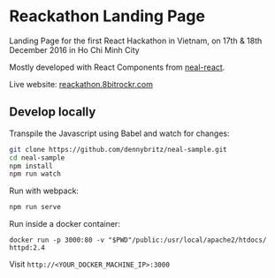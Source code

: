 # Reackathon Landing Page

Landing Page for the first React Hackathon in Vietnam, on 17th & 18th December 2016 in Ho Chi Minh City

Mostly developed with React Components from [neal-react](http://www.github.com/dennybritz/neal-react).

Live website: [reackathon.8bitrockr.com](http://reackathon.8bitrockr.com)

## Develop locally

Transpile the Javascript using Babel and watch for changes:

```bash
git clone https://github.com/dennybritz/neal-sample.git
cd neal-sample
npm install
npm run watch
```

Run with webpack:

```bash
npm run serve
```

Run inside a docker container:

```
docker run -p 3000:80 -v "$PWD"/public:/usr/local/apache2/htdocs/ httpd:2.4
```

Visit `http://<YOUR_DOCKER_MACHINE_IP>:3000`
